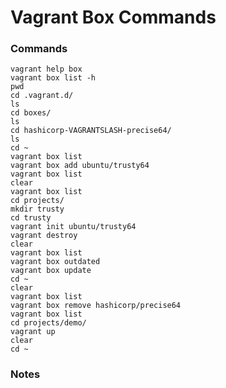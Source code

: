 # Vagrant Box Commands

### Commands

	vagrant help box
	vagrant box list -h
	pwd
	cd .vagrant.d/
	ls
	cd boxes/
	ls
	cd hashicorp-VAGRANTSLASH-precise64/
	ls
	cd ~
	vagrant box list
	vagrant box add ubuntu/trusty64
	vagrant box list
	clear
	vagrant box list
	cd projects/
	mkdir trusty
	cd trusty
	vagrant init ubuntu/trusty64
	vagrant destroy
	clear
	vagrant box list
	vagrant box outdated
	vagrant box update
	cd ~
	clear
	vagrant box list
	vagrant box remove hashicorp/precise64
	vagrant box list
	cd projects/demo/
	vagrant up
	clear
	cd ~
	

### Notes




